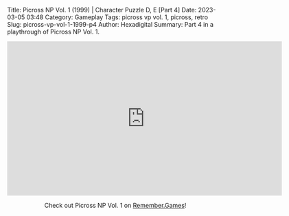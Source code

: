 Title: Picross NP Vol. 1 (1999) | Character Puzzle D, E [Part 4]
Date: 2023-03-05 03:48
Category: Gameplay
Tags: picross vp vol. 1,  picross,  retro
Slug: picross-vp-vol-1-1999-p4
Author: Hexadigital
Summary: Part 4 in a playthrough of Picross NP Vol. 1.

<center><iframe src="https://www.youtube.com/embed/0fgjCVrYlaA?feature=oembed" allow="accelerometer; autoplay; encrypted-media; gyroscope; picture-in-picture" width="640" height="360" frameborder="0"></iframe>

Check out Picross NP Vol. 1 on [Remember.Games](https://remember.games/game/6791/picross-np-vol-1/)!</center>